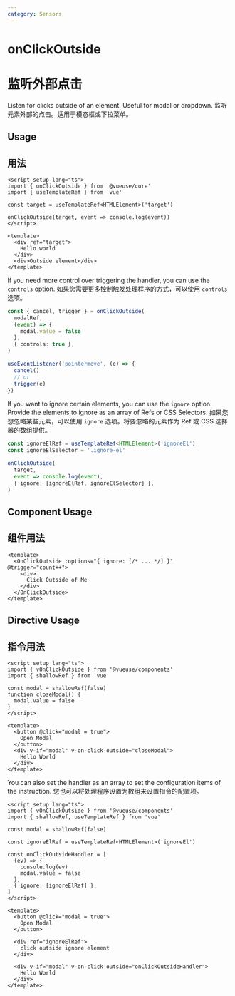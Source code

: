 ```yaml
---
category: Sensors
---
```


# onClickOutside
# 监听外部点击

Listen for clicks outside of an element. Useful for modal or dropdown.
监听元素外部的点击。适用于模态框或下拉菜单。

## Usage
## 用法

```vue
<script setup lang="ts">
import { onClickOutside } from '@vueuse/core'
import { useTemplateRef } from 'vue'

const target = useTemplateRef<HTMLElement>('target')

onClickOutside(target, event => console.log(event))
</script>

<template>
  <div ref="target">
    Hello world
  </div>
  <div>Outside element</div>
</template>
```

If you need more control over triggering the handler, you can use the `controls` option.
如果您需要更多控制触发处理程序的方式，可以使用 `controls` 选项。

```ts
const { cancel, trigger } = onClickOutside(
  modalRef,
  (event) => {
    modal.value = false
  },
  { controls: true },
)

useEventListener('pointermove', (e) => {
  cancel()
  // or
  trigger(e)
})
```

If you want to ignore certain elements, you can use the `ignore` option. Provide the elements to ignore as an array of Refs or CSS Selectors.
如果您想忽略某些元素，可以使用 `ignore` 选项。将要忽略的元素作为 Ref 或 CSS 选择器的数组提供。

```ts
const ignoreElRef = useTemplateRef<HTMLElement>('ignoreEl')
const ignoreElSelector = '.ignore-el'

onClickOutside(
  target,
  event => console.log(event),
  { ignore: [ignoreElRef, ignoreElSelector] },
)
```

## Component Usage
## 组件用法

```vue
<template>
  <OnClickOutside :options="{ ignore: [/* ... */] }" @trigger="count++">
    <div>
      Click Outside of Me
    </div>
  </OnClickOutside>
</template>
```

## Directive Usage
## 指令用法

```vue
<script setup lang="ts">
import { vOnClickOutside } from '@vueuse/components'
import { shallowRef } from 'vue'

const modal = shallowRef(false)
function closeModal() {
  modal.value = false
}
</script>

<template>
  <button @click="modal = true">
    Open Modal
  </button>
  <div v-if="modal" v-on-click-outside="closeModal">
    Hello World
  </div>
</template>
```

You can also set the handler as an array to set the configuration items of the instruction.
您也可以将处理程序设置为数组来设置指令的配置项。

```vue
<script setup lang="ts">
import { vOnClickOutside } from '@vueuse/components'
import { shallowRef, useTemplateRef } from 'vue'

const modal = shallowRef(false)

const ignoreElRef = useTemplateRef<HTMLElement>('ignoreEl')

const onClickOutsideHandler = [
  (ev) => {
    console.log(ev)
    modal.value = false
  },
  { ignore: [ignoreElRef] },
]
</script>

<template>
  <button @click="modal = true">
    Open Modal
  </button>

  <div ref="ignoreElRef">
    click outside ignore element
  </div>

  <div v-if="modal" v-on-click-outside="onClickOutsideHandler">
    Hello World
  </div>
</template>
```